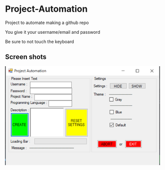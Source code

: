 # Project-Automation
Project to automate making a github repo

You give it your username/email and password

Be sure to not touch the keyboard

## Screen shots
![alt text](https://github.com/DavidCurca/Project-Automation/blob/master/auto.PNG?raw=true)
